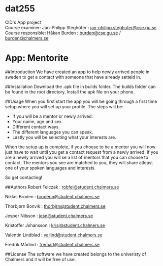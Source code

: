 # dat255
CID's App project  
Course examiner: Jan-Philipp Steghöfer : jan-philipp.steghofer@cse.gu.se  
Course responsible: Håkan Burden : burden@cse.gu.se / burden@chalmers.se	

# App: Mentorite

##Introduction
We have created an app to help newly arrived people in sweden to get a contact with someone that have already setteld in.

##Installation 
Download the .apk file in builds folder. The builds folder can be found in the root directory.
Install the apk file on your phone.


##Usage
When you first start the app you will be going through a first time setup where you will set up your profile.
The steps will be:
- If you will be a mentor or newly arrived.
- Your name, age and sex.
- Different contact ways.
- The different languages you can speak.
- Lastly you will be selecting what your interests are.

When the setup up is complete, if you choose to be a mentor you will now just have to wait until you get a contact request from a newly arrived.
If you are a newly arrived you will se a list of mentors that you can choose to contact. The mentors you see are matched to you, they will share atleast one of your spoken languages and interests.

So get contacting!

##Authors
Robert Felczak : robfel@student.chalmers.se

Niklas Broden : brodenn@student.chalmers.se

Thorbjørn Bonvik : thorbjrn@student.chalmers.se

Jesper Nilsson : jesn@student.chalmers.se

Kristoffer Johansson : krisj@student.chalmers.se

Valentin Lindblad : vallind@student.chalmers.se

Fredrik Mårlind : fremarl@student.chalmers.se

##License
The software we have created belongs to the univeristy of Chalmers and it will be free of use.
